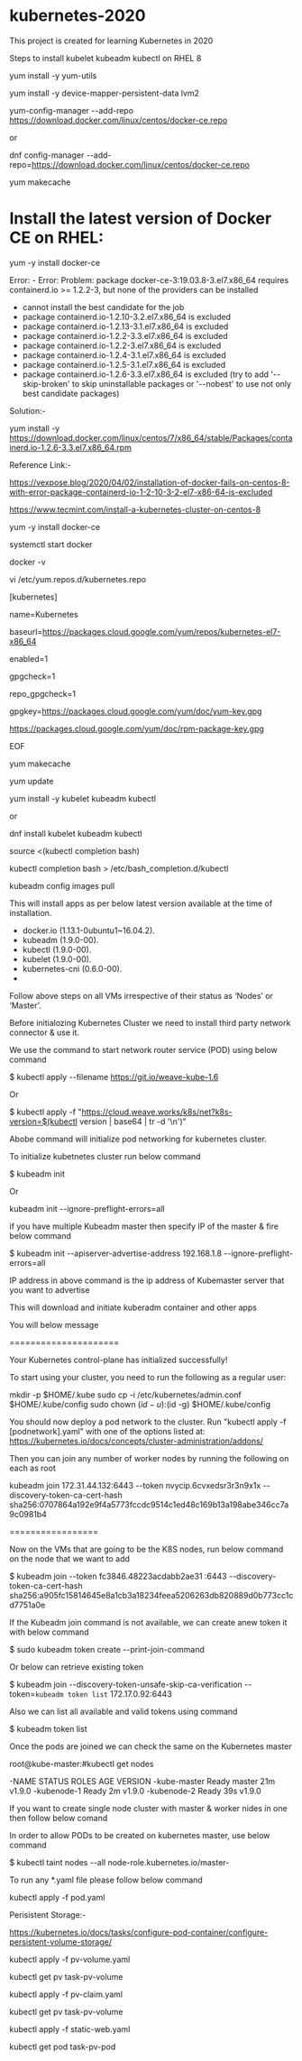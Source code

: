 # kubernetes-2020

This project is created for learning Kubernetes in 2020

Steps to install kubelet kubeadm kubectl on RHEL 8

yum install -y yum-utils 

yum install -y device-mapper-persistent-data lvm2

yum-config-manager --add-repo https://download.docker.com/linux/centos/docker-ce.repo

or

dnf config-manager --add-repo=https://download.docker.com/linux/centos/docker-ce.repo

yum makecache 

# Install the latest version of Docker CE on RHEL:

yum -y install docker-ce

Error: -
Error:
 Problem: package docker-ce-3:19.03.8-3.el7.x86_64 requires containerd.io >= 1.2.2-3, but none of the providers can be installed
  - cannot install the best candidate for the job
  - package containerd.io-1.2.10-3.2.el7.x86_64 is excluded
  - package containerd.io-1.2.13-3.1.el7.x86_64 is excluded
  - package containerd.io-1.2.2-3.3.el7.x86_64 is excluded
  - package containerd.io-1.2.2-3.el7.x86_64 is excluded
  - package containerd.io-1.2.4-3.1.el7.x86_64 is excluded
  - package containerd.io-1.2.5-3.1.el7.x86_64 is excluded
  - package containerd.io-1.2.6-3.3.el7.x86_64 is excluded
(try to add '--skip-broken' to skip uninstallable packages or '--nobest' to use not only best candidate packages)

Solution:-

yum install -y https://download.docker.com/linux/centos/7/x86_64/stable/Packages/containerd.io-1.2.6-3.3.el7.x86_64.rpm

Reference Link:-

https://vexpose.blog/2020/04/02/installation-of-docker-fails-on-centos-8-with-error-package-containerd-io-1-2-10-3-2-el7-x86-64-is-excluded

https://www.tecmint.com/install-a-kubernetes-cluster-on-centos-8

yum -y install docker-ce

systemctl start docker

docker -v

vi /etc/yum.repos.d/kubernetes.repo


[kubernetes]

name=Kubernetes

baseurl=https://packages.cloud.google.com/yum/repos/kubernetes-el7-x86_64

enabled=1

gpgcheck=1

repo_gpgcheck=1

gpgkey=https://packages.cloud.google.com/yum/doc/yum-key.gpg

https://packages.cloud.google.com/yum/doc/rpm-package-key.gpg

EOF


yum makecache

yum update

yum install -y kubelet kubeadm kubectl 

or

dnf install  kubelet kubeadm kubectl

source <(kubectl completion bash)

kubectl completion bash > /etc/bash_completion.d/kubectl

kubeadm config images pull

This will install apps as per below latest version available at the time of installation.
- docker.io (1.13.1-0ubuntu1~16.04.2).
- kubeadm (1.9.0-00).
- kubectl (1.9.0-00).
- kubelet (1.9.0-00).
- kubernetes-cni (0.6.0-00).
- 
Follow above steps on all VMs irrespective of their status as ‘Nodes’ or ‘Master’.

Before initialozing Kubernetes Cluster we need to install third party network connector & use it. 

We use the command to start network router service (POD) using below command

$ kubectl apply --filename https://git.io/weave-kube-1.6

Or

$ kubectl apply -f "https://cloud.weave.works/k8s/net?k8s-version=$(kubectl version | base64 | tr -d '\n')"

Abobe command will initialize pod networking for kubernetes cluster.

To initialize kubetnetes cluster run below command

$ kubeadm init

Or

kubeadm init --ignore-preflight-errors=all

if you have multiple Kubeadm master then specify IP of the master & fire below command

$ kubeadm init --apiserver-advertise-address 192.168.1.8 --ignore-preflight-errors=all

IP address in above command is the ip address of Kubemaster server that you want to advertise

This will download and initiate kuberadm container and other apps 

You will below message

=====================

Your Kubernetes control-plane has initialized successfully!

To start using your cluster, you need to run the following as a regular user:

  mkdir -p $HOME/.kube
  sudo cp -i /etc/kubernetes/admin.conf $HOME/.kube/config
  sudo chown $(id -u):$(id -g) $HOME/.kube/config

You should now deploy a pod network to the cluster.
Run "kubectl apply -f [podnetwork].yaml" with one of the options listed at:
  https://kubernetes.io/docs/concepts/cluster-administration/addons/

Then you can join any number of worker nodes by running the following on each as root

kubeadm join 172.31.44.132:6443 --token nvycip.6cvxedsr3r3n9x1x --discovery-token-ca-cert-hash sha256:0707864a192e9f4a5773fccdc9514c1ed48c169b13a198abe346cc7a9c0981b4
    
=================



Now on the VMs that are going to be the K8S nodes, run below command on the node that we want to add

$ kubeadm join --token fc3846.48223acdabb2ae31 <master-ipaddress>:6443 --discovery-token-ca-cert-hash sha256:a905fc15814645e8a1cb3a18234feea5206263db820889d0b773cc1cd7751a0e

If the Kubeadm join command is not available, we can create anew token it with below command

$ sudo kubeadm token create --print-join-command

Or below can retrieve existing token

$ kubeadm join --discovery-token-unsafe-skip-ca-verification --token=`kubeadm token list` 172.17.0.92:6443

Also we can list all available and valid tokens using command

$ kubeadm token list

Once the pods are joined we can check the same on the Kubernetes master

root@kube-master:#kubectl get nodes

-NAME STATUS ROLES AGE VERSION
-kube-master Ready master 21m v1.9.0
-kubenode-1 Ready <none> 2m v1.9.0
-kubenode-2 Ready <none> 39s v1.9.0

If you want to create single node cluster with master & worker nides in one then follow below comand 

In order to allow PODs to be created on kubernetes master, use below command

$ kubectl taint nodes --all node-role.kubernetes.io/master-

To run any *.yaml file please follow below command

kubectl apply -f pod.yaml

Perisistent Storage:-

https://kubernetes.io/docs/tasks/configure-pod-container/configure-persistent-volume-storage/

kubectl apply -f pv-volume.yaml

kubectl get pv task-pv-volume

kubectl apply -f pv-claim.yaml

kubectl get pv task-pv-volume

kubectl apply -f static-web.yaml

kubectl get pod task-pv-pod





